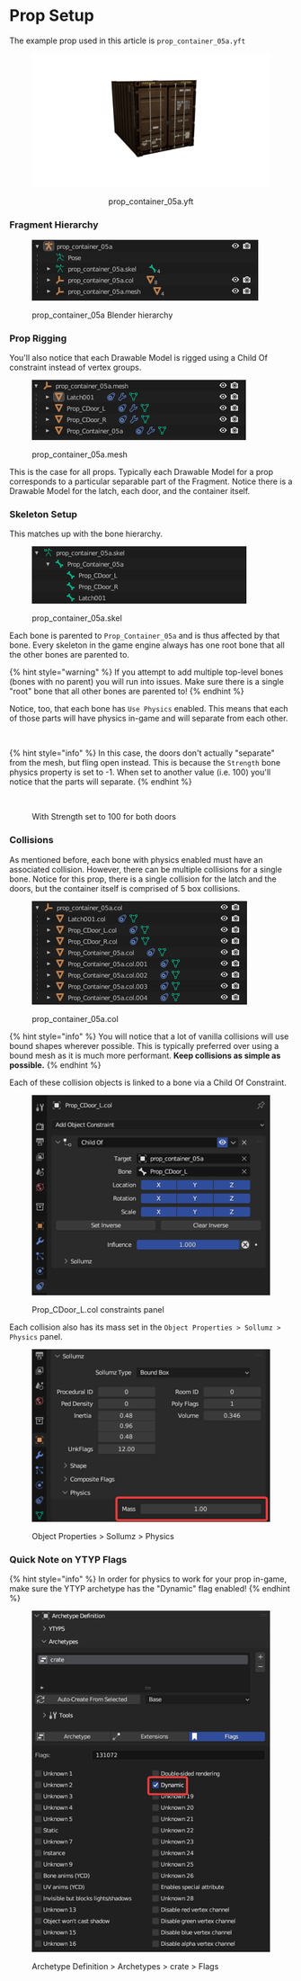 # Prop Setup

The example prop used in this article is `prop_container_05a.yft`

<div align="center">

<figure><img src="../../.gitbook/assets/container.png" alt=""><figcaption><p>prop_container_05a.yft</p></figcaption></figure>

</div>

### Fragment Hierarchy

<div align="left">

<figure><img src="../../.gitbook/assets/image (57).png" alt=""><figcaption><p>prop_container_05a Blender hierarchy</p></figcaption></figure>

</div>

### Prop Rigging

You'll also notice that each Drawable Model is rigged using a Child Of constraint instead of vertex groups.

<div align="left">

<figure><img src="../../.gitbook/assets/image (58).png" alt=""><figcaption><p>prop_container_05a.mesh</p></figcaption></figure>

</div>

This is the case for all props. Typically each Drawable Model for a prop corresponds to a particular separable part of the Fragment. Notice there is a Drawable Model for the latch, each door, and the container itself.

### Skeleton Setup

This matches up with the bone hierarchy.

<div align="left">

<figure><img src="../../.gitbook/assets/image (59).png" alt=""><figcaption><p>prop_container_05a.skel</p></figcaption></figure>

</div>

Each bone is parented to `Prop_Container_05a` and is thus affected by that bone. Every skeleton in the game engine always has one root bone that all the other bones are parented to.

{% hint style="warning" %}
If you attempt to add multiple top-level bones (bones with no parent) you will run into issues. Make sure there is a single "root" bone that all other bones are parented to!
{% endhint %}

Notice, too, that each bone has `Use Physics` enabled. This means that each of those parts will have physics in-game and will separate from each other.&#x20;

<div align="left">

<figure><img src="../../.gitbook/assets/FiveM_b2944_GTAProcess_MSwcZ3DRUE.gif" alt=""><figcaption></figcaption></figure>

</div>

{% hint style="info" %}
In this case, the doors don't actually "separate" from the mesh, but fling open instead. This is because the `Strength` bone physics property is set to -1. When set to another value (i.e. 100) you'll notice that the parts will separate.
{% endhint %}

<div align="left">

<figure><img src="../../.gitbook/assets/FiveM_b2944_GTAProcess_tiAgH2YNzr.gif" alt=""><figcaption><p>With Strength set to 100 for both doors</p></figcaption></figure>

</div>

### Collisions

As mentioned before, each bone with physics enabled must have an associated collision. However, there can be multiple collisions for a single bone. Notice for this prop, there is a single collision for the latch and the doors, but the container itself is comprised of 5 box collisions.

<div align="left">

<figure><img src="../../.gitbook/assets/image (60).png" alt=""><figcaption><p>prop_container_05a.col</p></figcaption></figure>

</div>

{% hint style="info" %}
You will notice that a lot of vanilla collisions will use bound shapes wherever possible. This is typically preferred over using a bound mesh as it is much more performant. **Keep collisions as simple as possible.**
{% endhint %}

Each of these collision objects is linked to a bone via a Child Of Constraint.

<div align="left">

<figure><img src="../../.gitbook/assets/image (61).png" alt=""><figcaption><p>Prop_CDoor_L.col constraints panel</p></figcaption></figure>

</div>

Each collision also has its mass set in the `Object Properties > Sollumz > Physics` panel.

<div align="left">

<figure><img src="../../.gitbook/assets/image (62).png" alt=""><figcaption><p>Object Properties > Sollumz > Physics</p></figcaption></figure>

</div>

### Quick Note on YTYP Flags

{% hint style="info" %}
In order for physics to work for your prop in-game, make sure the YTYP archetype has the "Dynamic" flag enabled!
{% endhint %}

<div align="left">

<figure><img src="../../.gitbook/assets/image (76).png" alt=""><figcaption><p>Archetype Definition > Archetypes > crate > Flags</p></figcaption></figure>

</div>
